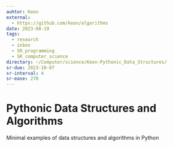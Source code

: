 ```yaml
---
auhtor: Keon
external:
  - https://github.com/keon/algorithms
date: 2023-08-19
tags:
  - research
  - inbox
  - SR_programming
  - SR_computer_science
directory: ~/Computer/science/Keon-Pythonic_Data_Structures/
sr-due: 2023-10-07
sr-interval: 4
sr-ease: 270
---
```


# Pythonic Data Structures and Algorithms

Minimal examples of data structures and algorithms in Python
